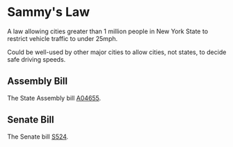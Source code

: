 # Sammy's Law

A law allowing cities greater than 1 million people in New York State to restrict vehicle traffic to under 25mph.

Could be well-used by other major cities to allow cities, not states, to decide safe driving speeds.

## Assembly Bill

The State Assembly bill [A04655](https://nyassembly.gov/leg/?bn=A4655&term=2021).

## Senate Bill

The Senate bill [S524](https://www.nysenate.gov/legislation/bills/2021/s524/amendment/original).